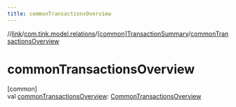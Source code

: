 ```yaml
---
title: commonTransactionsOverview
---
```

//[link](../../../index.html)/[com.tink.model.relations](../index.html)/[[common]TransactionSummary](index.html)/[commonTransactionsOverview](common-transactions-overview.html)



# commonTransactionsOverview



[common]\
val [commonTransactionsOverview](common-transactions-overview.html): [CommonTransactionsOverview](../[common]-common-transactions-overview/index.html)




